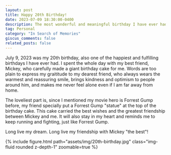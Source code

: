 ```yaml
---
layout: post
title: Happy 20th Birthday!
date: 2023-07-09 18:30:00-0400
description: The most wonderful and meaningful birthday I have ever had
tag: Personal
category: "In Search of Memories"
giscus_comments: false
related_posts: false
---
```

July 9, 2023 was my 20th birthday, also one of the happiest and fulfilling birthdays I have ever had. I spent the whole day with my best friend, Mickey, who carefully made a giant birthday cake for me. Words are too plain to express my graititude to my dearest friend, who always wears the warmest and reassuring smile, brings kindness and optimism to people around him, and makes me never feel alone even if I am far away from home.   

The loveliest part is, since I mentioned my movie hero is Forrest Gump before, my friend specially put a Forrest Gump "statue" at the top of the birthday cake. This cake carried the best wishes and the greatest friendship between Mickey and me. It will also stay in my heart and reminds me to keep running and fighting, just like Forrest Gump. 

Long live my dream. Long live my friendship with Mickey "the best"!

<div class="row mt-3">
    <div class="col-sm mt-3 mt-md-0">
        {% include figure.html path="assets/img/20th-birthday.jpg" class="img-fluid rounded z-depth-1" zoomable=true %}
    </div>
</div>

